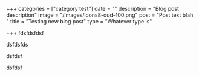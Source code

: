 +++
categories = ["category test"]
date = ""
description = "Blog post description"
image = "/images/icons8-oud-100.png"
post = "Post text blah "
title = "Testing new blog post"
type = "Whatever type is"

+++
fdsfdsfdsf

dsfdsfds

dsfdsf

dsfdsf